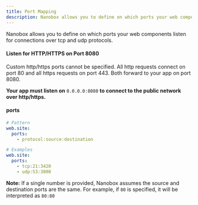 ```yaml
---
title: Port Mapping
description: Nanobox allows you to define on which ports your web components listen for connections over tcp and udp protocols.
---
```


Nanobox allows you to define on which ports your web components listen for connections over tcp and udp protocols.

#### Listen for HTTP/HTTPS on Port 8080
Custom http/https ports cannot be specified. All http requests connect on port 80 and all https requests on port 443. Both forward to your app on port 8080.

**Your app must listen on** `0.0.0.0:8080` **to connect to the public network over http/https.**

#### ports
```yaml
# Pattern
web.site:
  ports:
    - protocol:source:destination

# Examples
web.site:
  ports:
    - tcp:21:3420
    - udp:53:3000
```

**Note:** If a single number is provided, Nanobox assumes the source and destination ports are the same. For example, if `80` is specified, it will be interpreted as `80:80`
